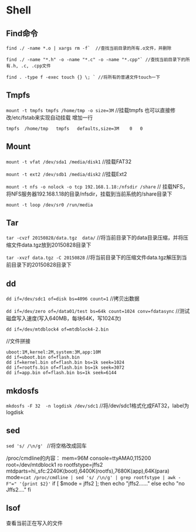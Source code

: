# Shell

## Find命令

    find ./ -name *.o | xargs rm -f`  //查找当前目录的所有.o文件，并删除
    
    find ./ -name "*.h" -o -name "*.c" -o -name "*.cpp"` //查找当前目录下的所有.h, .c, .cpp文件
    
    find . -type f -exec touch {} \; ` //将所有的普通文件touch一下

## Tmpfs
`mount -t tmpfs tmpfs /home/tmp -o size=3M` //挂载tmpfs
也可以直接修改/etc/fstab来实现自动挂载
增加一行

`tmpfs	/home/tmp	tmpfs	defaults,size=3M	0	0`



## Mount
`mount -t vfat /dev/sda1 /media/disk1`   //挂载FAT32

`mount -t ext2 /dev/sdb1 /media/disk2`   //挂载Ext2

`mount -t nfs -o nolock -o tcp 192.168.1.18:/nfsdir /share`   // 挂载NFS，将NFS服务器192.168.1.18的目录/nfsdir，挂载到当前系统的/share目录下

`mount -t loop /dev/sr0 /run/media`


## Tar
`tar -cvzf 20150828/data.tgz  data/`  //将当前目录下的data目录压缩，并将压缩文件data.tgz放到20150828目录下

`tar -xvzf data.tgz -C 20150828`     //将当前目录下的压缩文件data.tgz解压到当前目录下的20150828目录下


## dd

`dd if=/dev/sdc1 of=disk bs=4096 count=1`  //拷贝出数据

`dd if=/dev/zero of=/data01/test bs=64k count=1024 conv=fdatasync` //测试磁盘写入速度(写入640MB，每块64K，写1024次)

`dd if=/dev/mtdblock4 of=mtdblock4-2.bin`

//文件拼接
```
uboot:1M,kernel:2M,system:3M,app:10M
dd if=uboot.bin of=flash.bin 
dd if=kernel.bin of=flash.bin bs=1k seek=1024
dd if=rootfs.bin of=flash.bin bs=1k seek=3072
dd if=app.bin of=flash.bin bs=1k seek=6144
```


## mkdosfs
`mkdosfs -F 32  -n logdisk /dev/sdc1` //将/dev/sdc1格式化成FAT32，label为logdisk

## sed
`sed 's/ /\n/g' ` //将空格改成回车

/proc/cmdline的内容：
mem=96M console=ttyAMA0,115200 root=/dev/mtdblock1 ro rootfstype=jffs2 mtdparts=hi_sfc:2240K(boot),6400K(rootfs),7680K(app),64K(para)
mode=`cat /proc/cmdline | sed 's/ /\n/g' | grep rootfstype | awk -F"=" '{print $2}'`
if [ $mode = jffs2 ]; then
    echo "jffs2......"
else
	echo "no Jffs2...."
fi



## lsof
查看当前正在写入的文件

